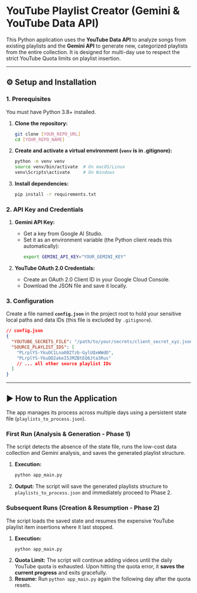 # YouTube Playlist Creator (Gemini & YouTube Data API)

This Python application uses the **YouTube Data API** to analyze songs from existing playlists and the **Gemini API** to generate new, categorized playlists from the entire collection. It is designed for multi-day use to respect the strict YouTube Quota limits on playlist insertion.

---

## ⚙️ Setup and Installation

### 1. Prerequisites

You must have Python 3.8+ installed.

1.  **Clone the repository:**
    ```bash
    git clone [YOUR_REPO_URL]
    cd [YOUR_REPO_NAME]
    ```

2.  **Create and activate a virtual environment (`venv` is in .gitignore):**
    ```bash
    python -m venv venv
    source venv/bin/activate  # On macOS/Linux
    venv\Scripts\activate     # On Windows
    ```

3.  **Install dependencies:**
    ```bash
    pip install -r requirements.txt
    ```

### 2. API Key and Credentials

1.  **Gemini API Key:**
    * Get a key from Google AI Studio.
    * Set it as an environment variable (the Python client reads this automatically):
        ```bash
        export GEMINI_API_KEY="YOUR_GEMINI_KEY"
        ```

2.  **YouTube OAuth 2.0 Credentials:**
    * Create an OAuth 2.0 Client ID in your Google Cloud Console.
    * Download the JSON file and save it locally.

### 3. Configuration

Create a file named **`config.json`** in the project root to hold your sensitive local paths and data IDs (this file is excluded by `.gitignore`).

```json
// config.json
{
  "YOUTUBE_SECRETS_FILE": "/path/to/your/secrets/client_secret_xyz.json",
  "SOURCE_PLAYLIST_IDS": [
    "PLrplYS-YkuOC1Lna08Zfzb-GylUQxWWdO",
    "PLrplYS-YkuOD2akeI5JMZBtEQ6Jta3Rus"
    // ... all other source playlist IDs
  ]
}
```

---

## ▶️ How to Run the Application

The app manages its process across multiple days using a persistent state file (`playlists_to_process.json`).

### First Run (Analysis & Generation - Phase 1)

The script detects the absence of the state file, runs the low-cost data collection and Gemini analysis, and saves the generated playlist structure.

1.  **Execution:**
    ```bash
    python app_main.py
    ```
2.  **Output:** The script will save the generated playlists structure to `playlists_to_process.json` and immediately proceed to Phase 2.

### Subsequent Runs (Creation & Resumption - Phase 2)

The script loads the saved state and resumes the expensive YouTube playlist item insertions where it last stopped.

1.  **Execution:**
    ```bash
    python app_main.py
    ```
2.  **Quota Limit:** The script will continue adding videos until the daily YouTube quota is exhausted. Upon hitting the quota error, it **saves the current progress** and exits gracefully.
3.  **Resume:** Run `python app_main.py` again the following day after the quota resets.